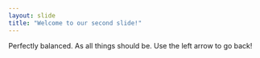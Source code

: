 ```yaml
---
layout: slide
title: "Welcome to our second slide!"
---
```

Perfectly balanced. As all things should be.
Use the left arrow to go back!
